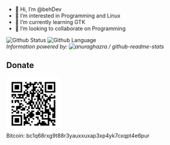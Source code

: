 - 👋 Hi, I’m @behDev
- 👀 I’m interested in Programming and Linux
- 🌱 I’m currently learning GTK
- 💞️ I’m looking to collaborate on Programming

![Github Status](https://github-readme-stats.vercel.app/api?username=behDev&count_private=false&theme=gotham&show_icons=false&hide_border=true&custom_title=behDev%20Status)
![Github Language](https://github-readme-stats.vercel.app/api/top-langs?username=behDev&theme=gotham&show_icons=false&hide_border=true&custom_title=behDev%20Top%20language&layout=default&card_width=495) </br>
_Information powered by: ![anuraghazra / github-readme-stats](https://github.com/anuraghazra/github-readme-stats)_

## Donate
![Bitcoin QRcode](qrcode.png)<br>
Bitcoin: bc1q68rxg9t88r3yauxxuxap3xp4yk7cxqpt4e6pur
